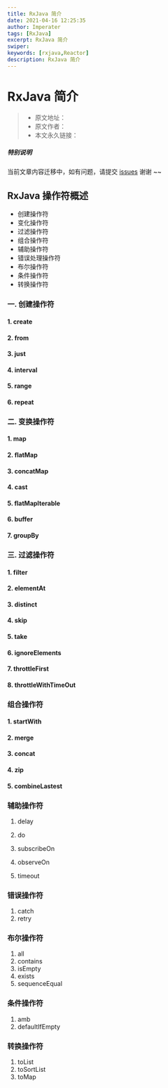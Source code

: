 ```yaml
---
title: RxJava 简介
date: 2021-04-16 12:25:35
author: Imperater
tags: [RxJava]
excerpt: RxJava 简介
swiper: 
keywords: [rxjava,Reactor]
description: RxJava 简介
---
```


# RxJava 简介

> * 原文地址：[]()
> * 原文作者：[]()
> * 本文永久链接：[]()

##### **特别说明**

当前文章内容迁移中，如有问题，请提交 [issues](https://github.com/Starrier/starrier.github.io/issues) 谢谢 ~~

## RxJava 操作符概述

 - 创建操作符
 - 变化操作符
 - 过滤操作符
 - 组合操作符
 - 辅助操作符
 - 错误处理操作符
 - 布尔操作符
 - 条件操作符
 - 转换操作符

### 一. 创建操作符

#### 1. create

#### 2. from

#### 3. just

#### 4. interval

#### 5. range

#### 6. repeat

### 二. 变换操作符

#### 1. map 

#### 2. flatMap

#### 3. concatMap

#### 4. cast 

#### 5. flatMapIterable

#### 6. buffer

#### 7. groupBy

### 三. 过滤操作符

#### 1. filter

#### 2. elementAt

#### 3. distinct

#### 4. skip

#### 5. take

#### 6. ignoreElements

#### 7. throttleFirst

#### 8. throttleWithTimeOut

###  组合操作符

#### 1. startWith

#### 2. merge

#### 3. concat

#### 4. zip

#### 5. combineLastest

### 辅助操作符

1. delay

2. do

3. subscribeOn

4. observeOn

5. timeout

### 错误操作符

1. catch
2. retry

### 布尔操作符

1. all
2. contains
3. isEmpty
4. exists
5. sequenceEqual

### 条件操作符

1. amb
2. defaultIfEmpty

### 转换操作符

1. toList
2. toSortList
3. toMap
